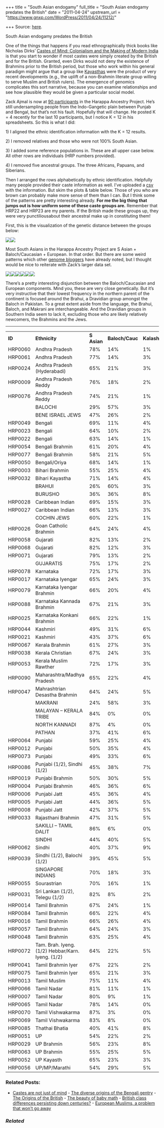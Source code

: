 +++
title = "South Asian endogamy"
full_title = "South Asian endogamy predates the British"
date = "2011-04-24"
upstream_url = "https://www.gnxp.com/WordPress/2011/04/24/11212/"

+++
Source: [here](https://www.gnxp.com/WordPress/2011/04/24/11212/).

South Asian endogamy predates the British

One of the things that happens if you read ethnographically thick books like Nicholas Dirks’ [Castes of Mind: Colonialism and the Making of Modern India](https://www.amazon.com/exec/obidos/ASIN/0691088950/geneexpressio-20) is that you start to wonder if most castes were simply created by the British and for the British. Granted, even Dirks would not deny the existence of Brahmins prior to the British period, but those who work within his general paradigm might argue that a group like [Kayasthas](https://en.wikipedia.org/wiki/Kayastha) were the product of very recent developments (e.g., the uplift of a non-Brahmin literate group willing to serve Muslim and British rulers). The emergence of genomics complicates this sort narrative, because you can examine relationships and see how plausible they would be given a particular social model.

Zack Ajmal is now at [90 participants](http://www.harappadna.org/2011/04/admixture-k4-hrp0081-hrp0090/) in the Harappa Ancestry Project. He’s still undersampling people from the Indo-Gangetic plain between Punjab and Bengal, but that’s not his fault. Hopefully that will change. He posted K = 4 recently for the last 10 participants, but I notice K = 12 in his spreadsheets. So this is what I did:

1\) I aligned the ethnic identification information with the K = 12 results.

2\) I removed relatives and those who were not 100% South Asian.

3\) I added some reference populations in. These are all upper case below. All other rows are individuals (HRP numbers provided).

4\) I removed five ancestral groups. The three Africans, Papuans, and Siberians.

Then I arranged the rows alphabetically by ethnic identification. Helpfully many people provided their caste information as well. I’ve uploaded a [csv](https://www.gnxp.com/wp/wp-content/uploads/2011/04/Admixture%3A-Harappa-Participants2.csv) with the information. But skim the plots & table below. Those of you who are brown can probably make more sense of them than I can. But I think some of the patterns are pretty interesting already. **For me the big thing that jumps out is how uniform some of these caste groups are.** Remember that HRP22 and HRP23 are my parents. If the British made these groups up, they were very punctiliousabout their ancestral make up in constituting them!

First, this is the visualization of the genetic distance between the groups below:

[![](https://i0.wp.com/blogs.discovermagazine.com/gnxp/files/2011/04/ref1_K12_fst_dend.png?resize=513%2C467)![](https://i0.wp.com/blogs.discovermagazine.com/gnxp/files/2011/04/ref1_K12_fst_dend.png?resize=513%2C467)](https://i0.wp.com/blogs.discovermagazine.com/gnxp/files/2011/04/ref1_K12_fst_dend.png)

Most South Asians in the Harappa Ancestry Project are S Asian + Baloch/Caucasian + European. In that order. But there are some weird patterns which other [genome bloggers](https://dienekes.blogspot.com/) have already noted, but I thought would be nice to reiterate with Zack’s larger data set.

[![](https://i0.wp.com/blogs.discovermagazine.com/gnxp/files/2011/04/baloch11.jpg?resize=600%2C481)![](https://i0.wp.com/blogs.discovermagazine.com/gnxp/files/2011/04/baloch11.jpg?resize=600%2C481)](https://i0.wp.com/blogs.discovermagazine.com/gnxp/files/2011/04/baloch11.jpg)[![](https://i0.wp.com/blogs.discovermagazine.com/gnxp/files/2011/04/baloch2.jpg?resize=600%2C481)![](https://i0.wp.com/blogs.discovermagazine.com/gnxp/files/2011/04/baloch2.jpg?resize=600%2C481)](https://i0.wp.com/blogs.discovermagazine.com/gnxp/files/2011/04/baloch2.jpg)[![](https://i0.wp.com/blogs.discovermagazine.com/gnxp/files/2011/04/baloch3.jpg?resize=600%2C478)![](https://i0.wp.com/blogs.discovermagazine.com/gnxp/files/2011/04/baloch3.jpg?resize=600%2C478)](https://i0.wp.com/blogs.discovermagazine.com/gnxp/files/2011/04/baloch3.jpg)

There’s a pretty interesting disjunction between the Baloch/Caucasian and European components. Mind you, these are very close genetically. But it’s very instructive that their lowest frequency in the northern parent of the continent is focused around the Brahui, a Dravidian group amongst the Baloch in Pakistan. To a great extent aside from the language, the Brahui, Baloch, and Makrani are interchangeable. And the Dravidian groups in Southern India seem to lack it, excluding those who are likely relatively newcomers, the Brahmins and the Jews.

------------------------------------------------------------------------

|         |                                                   |             |                 |            |              |              |              |              |
|---------|---------------------------------------------------|-------------|-----------------|------------|--------------|--------------|--------------|--------------|
| **ID**  | **Ethnicity**                                     | **S Asian** | **Baloch/Cauc** | **Kalash** | **SE Asian** | **SW Asian** | **European** | **NE Asian** |
| HRP0060 | Andhra Pradesh                                    | 78%         | 14%             | 1%         | 4%           | 0%           | 0%           | 1%           |
| HRP0061 | Andhra Pradesh                                    | 77%         | 14%             | 3%         | 3%           | 0%           | 0%           | 0%           |
| HRP0024 | Andhra Pradesh (Hyderabadi)                       | 65%         | 21%             | 3%         | 4%           | 1%           | 5%           | 0%           |
| HRP0009 | Andhra Pradesh Reddy                              | 76%         | 18%             | 2%         | 1%           | 0%           | 0%           | 2%           |
| HRP0076 | Andhra Pradesh Reddy                              | 74%         | 21%             | 1%         | 1%           | 0%           | 0%           | 1%           |
|         | BALOCHI                                           | 29%         | 57%             | 3%         | 0%           | 6%           | 1%           | 0%           |
|         | BENE ISRAEL JEWS                                  | 47%         | 26%             | 2%         | 1%           | 17%          | 5%           | 0%           |
| HRP0049 | Bengali                                           | 69%         | 11%             | 4%         | 6%           | 0%           | 5%           | 3%           |
| HRP0023 | Bengali                                           | 64%         | 10%             | 2%         | 11%          | 1%           | 4%           | 2%           |
| HRP0022 | Bengali                                           | 63%         | 14%             | 1%         | 11%          | 0%           | 3%           | 5%           |
| HRP0054 | Bengali Brahmin                                   | 61%         | 20%             | 4%         | 3%           | 0%           | 10%          | 0%           |
| HRP0077 | Bengali Brahmin                                   | 58%         | 21%             | 5%         | 1%           | 0%           | 10%          | 2%           |
| HRP0050 | Bengali/Oriya                                     | 68%         | 14%             | 1%         | 5%           | 1%           | 4%           | 2%           |
| HRP0003 | Bihari Brahmin                                    | 55%         | 25%             | 4%         | 0%           | 0%           | 12%          | 2%           |
| HRP0032 | Bihari Kayastha                                   | 71%         | 14%             | 4%         | 3%           | 0%           | 5%           | 1%           |
|         | BRAHUI                                            | 26%         | 60%             | 3%         | 0%           | 6%           | 1%           | 0%           |
|         | BURUSHO                                           | 36%         | 36%             | 8%         | 2%           | 0%           | 7%           | 5%           |
| HRP0028 | Caribbean Indian                                  | 69%         | 15%             | 3%         | 3%           | 1%           | 5%           | 1%           |
| HRP0027 | Caribbean Indian                                  | 66%         | 13%             | 3%         | 5%           | 0%           | 5%           | 0%           |
|         | COCHIN JEWS                                       | 60%         | 22%             | 1%         | 3%           | 8%           | 3%           | 0%           |
| HRP0026 | Goan Catholic Brahmin                             | 64%         | 24%             | 4%         | 0%           | 0%           | 4%           | 3%           |
| HRP0058 | Gujarati                                          | 82%         | 13%             | 2%         | 0%           | 0%           | 3%           | 0%           |
| HRP0068 | Gujarati                                          | 82%         | 12%             | 3%         | 0%           | 0%           | 2%           | 0%           |
| HRP0071 | Gujarati                                          | 79%         | 13%             | 2%         | 1%           | 1%           | 3%           | 0%           |
|         | GUJARATIS                                         | 75%         | 17%             | 2%         | 0%           | 0%           | 4%           | 0%           |
| HRP0078 | Karnataka                                         | 72%         | 17%             | 3%         | 3%           | 2%           | 1%           | 0%           |
| HRP0017 | Karnataka Iyengar                                 | 65%         | 24%             | 3%         | 2%           | 0%           | 5%           | 0%           |
| HRP0079 | Karnataka Iyengar Brahmin                         | 66%         | 20%             | 4%         | 1%           | 1%           | 6%           | 0%           |
| HRP0088 | Karnataka Kannada Brahmin                         | 67%         | 21%             | 3%         | 1%           | 0%           | 4%           | 0%           |
| HRP0025 | Karnataka Konkani Brahmin                         | 66%         | 22%             | 1%         | 3%           | 1%           | 6%           | 0%           |
| HRP0044 | Kashmiri                                          | 49%         | 31%             | 6%         | 0%           | 1%           | 9%           | 3%           |
| HRP0021 | Kashmiri                                          | 43%         | 37%             | 6%         | 0%           | 1%           | 11%          | 0%           |
| HRP0067 | Kerala Brahmin                                    | 61%         | 27%             | 3%         | 2%           | 1%           | 3%           | 1%           |
| HRP0038 | Kerala Christian                                  | 67%         | 24%             | 3%         | 3%           | 1%           | 1%           | 0%           |
| HRP0053 | Kerala Muslim Rawther                             | 72%         | 17%             | 3%         | 2%           | 1%           | 0%           | 3%           |
| HRP0090 | Maharashtra/Madhya Pradesh                        | 65%         | 22%             | 4%         | 0%           | 0%           | 4%           | 2%           |
| HRP0047 | Mahrashtrian Desastha Brahmin                     | 64%         | 24%             | 5%         | 1%           | 0%           | 4%           | 0%           |
|         | MAKRANI                                           | 24%         | 58%             | 3%         | 0%           | 7%           | 1%           | 0%           |
|         | MALAYAN – KERALA TRIBE                            | 84%         | 0%              | 0%         | 8%           | 0%           | 0%           | 2%           |
|         | NORTH KANNADI                                     | 87%         | 4%              | 0%         | 4%           | 1%           | 0%           | 1%           |
|         | PATHAN                                            | 37%         | 41%             | 6%         | 1%           | 2%           | 11%          | 0%           |
| HRP0064 | Punjabi                                           | 59%         | 25%             | 4%         | 2%           | 0%           | 7%           | 0%           |
| HRP0012 | Punjabi                                           | 50%         | 35%             | 4%         | 0%           | 1%           | 7%           | 2%           |
| HRP0073 | Punjabi                                           | 49%         | 33%             | 6%         | 0%           | 1%           | 7%           | 1%           |
| HRP0086 | Punjabi (1/2), Sindhi (1/2)                       | 45%         | 38%             | 7%         | 0%           | 2%           | 7%           | 0%           |
| HRP0019 | Punjabi Brahmin                                   | 50%         | 30%             | 5%         | 0%           | 0%           | 11%          | 1%           |
| HRP0004 | Punjabi Brahmin                                   | 46%         | 36%             | 6%         | 0%           | 0%           | 9%           | 0%           |
| HRP0006 | Punjabi Jatt                                      | 45%         | 36%             | 4%         | 1%           | 1%           | 12%          | 0%           |
| HRP0005 | Punjabi Jatt                                      | 44%         | 36%             | 5%         | 1%           | 0%           | 12%          | 0%           |
| HRP0008 | Punjabi Jatt                                      | 42%         | 37%             | 5%         | 0%           | 0%           | 15%          | 0%           |
| HRP0033 | Rajasthani Brahmin                                | 47%         | 31%             | 5%         | 2%           | 0%           | 14%          | 0%           |
|         | SAKILLI – TAMIL DALIT                             | 86%         | 6%              | 0%         | 4%           | 1%           | 0%           | 1%           |
|         | SINDHI                                            | 44%         | 40%             | 5%         | 0%           | 1%           | 5%           | 0%           |
| HRP0062 | Sindhi                                            | 40%         | 37%             | 9%         | 0%           | 2%           | 10%          | 0%           |
| HRP0039 | Sindhi (1/2), Balochi (1/2)                       | 39%         | 45%             | 5%         | 1%           | 3%           | 3%           | 0%           |
|         | SINGAPORE INDIANS                                 | 70%         | 18%             | 3%         | 3%           | 0%           | 3%           | 1%           |
| HRP0055 | Sourastrian                                       | 70%         | 16%             | 1%         | 4%           | 0%           | 5%           | 0%           |
| HRP0031 | Sri Lankan (1/2), Telegu (1/2)                    | 82%         | 8%              | 2%         | 5%           | 0%           | 0%           | 0%           |
| HRP0014 | Tamil Brahmin                                     | 67%         | 24%             | 1%         | 1%           | 0%           | 5%           | 0%           |
| HRP0084 | Tamil Brahmin                                     | 66%         | 22%             | 4%         | 2%           | 0%           | 4%           | 1%           |
| HRP0016 | Tamil Brahmin                                     | 66%         | 26%             | 4%         | 1%           | 0%           | 3%           | 0%           |
| HRP0057 | Tamil Brahmin                                     | 64%         | 24%             | 3%         | 2%           | 0%           | 5%           | 0%           |
| HRP0048 | Tamil Brahmin                                     | 63%         | 25%             | 4%         | 2%           | 0%           | 4%           | 0%           |
| HRP0072 | Tam. Brah. Iyeng. (1/2) Hebbar/Karn. Iyeng. (1/2) | 64%         | 22%             | 5%         | 1%           | 0%           | 4%           | 1%           |
| HRP0041 | Tamil Brahmin Iyer                                | 67%         | 22%             | 2%         | 1%           | 0%           | 5%           | 1%           |
| HRP0075 | Tamil Brahmin Iyer                                | 65%         | 21%             | 3%         | 2%           | 0%           | 7%           | 0%           |
| HRP0013 | Tamil Muslim                                      | 75%         | 11%             | 4%         | 6%           | 2%           | 0%           | 0%           |
| HRP0066 | Tamil Nadar                                       | 81%         | 11%             | 1%         | 2%           | 1%           | 0%           | 3%           |
| HRP0007 | Tamil Nadar                                       | 80%         | 9%              | 1%         | 5%           | 2%           | 0%           | 0%           |
| HRP0065 | Tamil Nadar                                       | 78%         | 14%             | 0%         | 3%           | 1%           | 0%           | 1%           |
| HRP0070 | Tamil Vishwakarma                                 | 87%         | 3%              | 0%         | 2%           | 2%           | 0%           | 4%           |
| HRP0069 | Tamil Vishwakarma                                 | 83%         | 8%              | 0%         | 3%           | 1%           | 0%           | 0%           |
| HRP0085 | Thathai Bhatia                                    | 40%         | 41%             | 8%         | 0%           | 0%           | 9%           | 0%           |
| HRP0051 | UP                                                | 54%         | 22%             | 2%         | 4%           | 6%           | 8%           | 0%           |
| HRP0029 | UP Brahmin                                        | 56%         | 23%             | 8%         | 1%           | 0%           | 10%          | 0%           |
| HRP0063 | UP Brahmin                                        | 55%         | 25%             | 5%         | 1%           | 0%           | 11%          | 0%           |
| HRP0052 | UP Kayasth                                        | 65%         | 23%             | 3%         | 3%           | 0%           | 4%           | 0%           |
| HRP0056 | UP/MP/Marathi                                     | 54%         | 29%             | 5%         | 0%           | 0%           | 7%           | 2%           |

### Related Posts:

- [Castes are not just of
  mind](https://www.gnxp.com/WordPress/2017/07/17/castes-are-not-just-of-mind/) - [The diverse origins of the Bengali
  gentry](https://www.gnxp.com/WordPress/2019/01/25/the-diverse-origins-of-the-bengali-gentry/) - [The Origins of the
  British](https://www.gnxp.com/WordPress/2008/03/04/the-origins-of-the-british/) - [The beauty of baby
  math](https://www.gnxp.com/WordPress/2006/07/04/the-beauty-of-baby-math/) - [British class differences persisting down
  centuries?](https://www.gnxp.com/WordPress/2012/07/22/british-class-differences-persisting-down-the-generations/) - [European Muslims, a problem that won't go
  away](https://www.gnxp.com/WordPress/2014/08/22/european-muslims-a-problem-that-wont-go-away/)

### *Related*

[](https://www.addtoany.com/add_to/facebook?linkurl=https%3A%2F%2Fwww.gnxp.com%2FWordPress%2F2011%2F04%2F24%2F11212%2F&linkname=South%20Asian%20endogamy%20predates%20the%20British "Facebook")[](https://www.addtoany.com/add_to/twitter?linkurl=https%3A%2F%2Fwww.gnxp.com%2FWordPress%2F2011%2F04%2F24%2F11212%2F&linkname=South%20Asian%20endogamy%20predates%20the%20British "Twitter")[](https://www.addtoany.com/add_to/email?linkurl=https%3A%2F%2Fwww.gnxp.com%2FWordPress%2F2011%2F04%2F24%2F11212%2F&linkname=South%20Asian%20endogamy%20predates%20the%20British "Email")[](https://www.addtoany.com/share)
